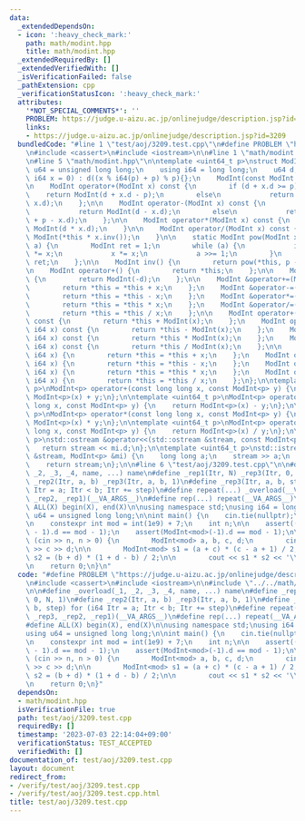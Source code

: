 ```yaml
---
data:
  _extendedDependsOn:
  - icon: ':heavy_check_mark:'
    path: math/modint.hpp
    title: math/modint.hpp
  _extendedRequiredBy: []
  _extendedVerifiedWith: []
  _isVerificationFailed: false
  _pathExtension: cpp
  _verificationStatusIcon: ':heavy_check_mark:'
  attributes:
    '*NOT_SPECIAL_COMMENTS*': ''
    PROBLEM: https://judge.u-aizu.ac.jp/onlinejudge/description.jsp?id=3209
    links:
    - https://judge.u-aizu.ac.jp/onlinejudge/description.jsp?id=3209
  bundledCode: "#line 1 \"test/aoj/3209.test.cpp\"\n#define PROBLEM \"https://judge.u-aizu.ac.jp/onlinejudge/description.jsp?id=3209\"\
    \n#include <cassert>\n#include <iostream>\n\n#line 1 \"math/modint.hpp\"\n\n\n\
    \n#line 5 \"math/modint.hpp\"\n\ntemplate <uint64_t p>\nstruct ModInt {\n    using\
    \ u64 = unsigned long long;\n    using i64 = long long;\n    u64 d;\n\n    ModInt(const\
    \ i64 x = 0) : d((x % i64(p) + p) % p){};\n    ModInt(const ModInt &) = default;\n\
    \n    ModInt operator+(ModInt x) const {\n        if (d + x.d >= p)\n        \
    \    return ModInt(d + x.d - p);\n        else\n            return ModInt(d +\
    \ x.d);\n    };\n\n    ModInt operator-(ModInt x) const {\n        if (d >= x.d)\n\
    \            return ModInt(d - x.d);\n        else\n            return ModInt(d\
    \ + p - x.d);\n    };\n\n    ModInt operator*(ModInt x) const {\n        return\
    \ ModInt(d * x.d);\n    }\n\n    ModInt operator/(ModInt x) const {\n        return\
    \ ModInt(*this * x.inv());\n    }\n\n    static ModInt pow(ModInt x, uint64_t\
    \ a) {\n        ModInt ret = 1;\n        while (a) {\n            if (a & 1) ret\
    \ *= x;\n            x *= x;\n            a >>= 1;\n        }\n        return\
    \ ret;\n    };\n\n    ModInt inv() {\n        return pow(*this, p - 2);\n    };\n\
    \n    ModInt operator+() {\n        return *this;\n    };\n\n    ModInt operator-()\
    \ {\n        return ModInt(-d);\n    };\n\n    ModInt &operator+=(ModInt x) {\n\
    \        return *this = *this + x;\n    };\n    ModInt &operator-=(ModInt x) {\n\
    \        return *this = *this - x;\n    };\n    ModInt &operator*=(ModInt x) {\n\
    \        return *this = *this * x;\n    };\n    ModInt &operator/=(ModInt x) {\n\
    \        return *this = *this / x;\n    };\n\n    ModInt operator+(const i64 x)\
    \ const {\n        return *this + ModInt(x);\n    };\n    ModInt operator-(const\
    \ i64 x) const {\n        return *this - ModInt(x);\n    };\n    ModInt operator*(const\
    \ i64 x) const {\n        return *this * ModInt(x);\n    };\n    ModInt operator/(const\
    \ i64 x) const {\n        return *this / ModInt(x);\n    };\n\n    ModInt operator+=(const\
    \ i64 x) {\n        return *this = *this + x;\n    };\n    ModInt operator-=(const\
    \ i64 x) {\n        return *this = *this - x;\n    };\n    ModInt operator*=(const\
    \ i64 x) {\n        return *this = *this * x;\n    };\n    ModInt operator/=(const\
    \ i64 x) {\n        return *this = *this / x;\n    };\n};\n\ntemplate <uint64_t\
    \ p>\nModInt<p> operator+(const long long x, const ModInt<p> y) {\n    return\
    \ ModInt<p>(x) + y;\n};\n\ntemplate <uint64_t p>\nModInt<p> operator-(const long\
    \ long x, const ModInt<p> y) {\n    return ModInt<p>(x) - y;\n};\n\ntemplate <uint64_t\
    \ p>\nModInt<p> operator*(const long long x, const ModInt<p> y) {\n    return\
    \ ModInt<p>(x) * y;\n};\n\ntemplate <uint64_t p>\nModInt<p> operator/(const long\
    \ long x, const ModInt<p> y) {\n    return ModInt<p>(x) / y;\n};\n\ntemplate <uint64_t\
    \ p>\nstd::ostream &operator<<(std::ostream &stream, const ModInt<p> mi) {\n \
    \   return stream << mi.d;\n};\n\ntemplate <uint64_t p>\nstd::istream &operator>>(std::istream\
    \ &stream, ModInt<p> &mi) {\n    long long a;\n    stream >> a;\n    mi = ModInt<p>(a);\n\
    \    return stream;\n};\n\n#line 6 \"test/aoj/3209.test.cpp\"\n\n#define _overload(_1,\
    \ _2, _3, _4, name, ...) name\n#define _rep1(Itr, N) _rep3(Itr, 0, N, 1)\n#define\
    \ _rep2(Itr, a, b) _rep3(Itr, a, b, 1)\n#define _rep3(Itr, a, b, step) for (i64\
    \ Itr = a; Itr < b; Itr += step)\n#define repeat(...) _overload(__VA_ARGS__, _rep3,\
    \ _rep2, _rep1)(__VA_ARGS__)\n#define rep(...) repeat(__VA_ARGS__)\n\n#define\
    \ ALL(X) begin(X), end(X)\n\nusing namespace std;\nusing i64 = long long;\nusing\
    \ u64 = unsigned long long;\n\nint main() {\n    cin.tie(nullptr);\n    ios::sync_with_stdio(false);\n\
    \n    constexpr int mod = int(1e9) + 7;\n    int n;\n\n    assert((ModInt<mod>(0)\
    \ - 1).d == mod - 1);\n    assert(ModInt<mod>(-1).d == mod - 1);\n\n    while\
    \ (cin >> n, n > 0) {\n        ModInt<mod> a, b, c, d;\n        cin >> a >> b\
    \ >> c >> d;\n\n        ModInt<mod> s1 = (a + c) * (c - a + 1) / 2;\n        ModInt<mod>\
    \ s2 = (b + d) * (1 + d - b) / 2;\n\n        cout << s1 * s2 << '\\n';\n    }\n\
    \n    return 0;\n}\n"
  code: "#define PROBLEM \"https://judge.u-aizu.ac.jp/onlinejudge/description.jsp?id=3209\"\
    \n#include <cassert>\n#include <iostream>\n\n#include \"../../math/modint.hpp\"\
    \n\n#define _overload(_1, _2, _3, _4, name, ...) name\n#define _rep1(Itr, N) _rep3(Itr,\
    \ 0, N, 1)\n#define _rep2(Itr, a, b) _rep3(Itr, a, b, 1)\n#define _rep3(Itr, a,\
    \ b, step) for (i64 Itr = a; Itr < b; Itr += step)\n#define repeat(...) _overload(__VA_ARGS__,\
    \ _rep3, _rep2, _rep1)(__VA_ARGS__)\n#define rep(...) repeat(__VA_ARGS__)\n\n\
    #define ALL(X) begin(X), end(X)\n\nusing namespace std;\nusing i64 = long long;\n\
    using u64 = unsigned long long;\n\nint main() {\n    cin.tie(nullptr);\n    ios::sync_with_stdio(false);\n\
    \n    constexpr int mod = int(1e9) + 7;\n    int n;\n\n    assert((ModInt<mod>(0)\
    \ - 1).d == mod - 1);\n    assert(ModInt<mod>(-1).d == mod - 1);\n\n    while\
    \ (cin >> n, n > 0) {\n        ModInt<mod> a, b, c, d;\n        cin >> a >> b\
    \ >> c >> d;\n\n        ModInt<mod> s1 = (a + c) * (c - a + 1) / 2;\n        ModInt<mod>\
    \ s2 = (b + d) * (1 + d - b) / 2;\n\n        cout << s1 * s2 << '\\n';\n    }\n\
    \n    return 0;\n}"
  dependsOn:
  - math/modint.hpp
  isVerificationFile: true
  path: test/aoj/3209.test.cpp
  requiredBy: []
  timestamp: '2023-07-03 22:14:04+09:00'
  verificationStatus: TEST_ACCEPTED
  verifiedWith: []
documentation_of: test/aoj/3209.test.cpp
layout: document
redirect_from:
- /verify/test/aoj/3209.test.cpp
- /verify/test/aoj/3209.test.cpp.html
title: test/aoj/3209.test.cpp
---
```

